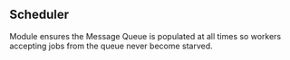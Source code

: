 Scheduler
---------

Module ensures the Message Queue is populated at all times so workers accepting 
jobs from the queue never become starved.
